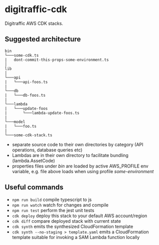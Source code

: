 # digitraffic-cdk

Digitraffic AWS CDK stacks.

## Suggested architecture
```
bin
└───some-cdk.ts
|   dont-commit-this-props-some-environment.ts
│
lib
│
└───api
|   └───api-foos.ts
|
└───db
|   └───db-foos.ts
|
└───lambda
|   └───update-foos
|       └───lambda-update-foos.ts
|
└───model
|   └───foo.ts
|
└───some-cdk-stack.ts
```
- separate source code to their own directories by category (API operations, database queries etc)
- Lambdas are in their own directory to facilitate bundling (lambda.AssetCode)
- properties files under *bin* are loaded by active AWS_PROFILE env variable, e.g. file above loads when using profile *some-environment* 

## Useful commands

 * `npm run build`                          compile typescript to js
 * `npm run watch`                          watch for changes and compile
 * `npm run test`                           perform the jest unit tests
 * `cdk deploy`                             deploy this stack to your default AWS account/region
 * `cdk diff`                               compare deployed stack with current state
 * `cdk synth`                              emits the synthesized CloudFormation template
 * `cdk synth --no-staging > template.yaml` emits a CloudFormation template suitable for invoking a SAM Lambda function locally